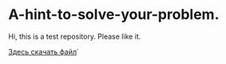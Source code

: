 # A-hint-to-solve-your-problem.

Hi, this is a test repository. Please like it.


[Здесь скачать файл](https://pump.fun/)`
